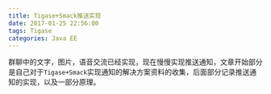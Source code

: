 ```yaml
---
title: Tigase+Smack推送实现
date: 2017-01-25 22:56:00
tags: Tigase
categories: Java EE
---
```


群聊中的文字，图片，语音交流已经实现，现在慢慢实现推送通知，文章开始部分是自己对于`Tigase+Smack`实现通知的解决方案资料的收集，后面部分记录推送通知的实现，以及一部分原理。<!--more-->